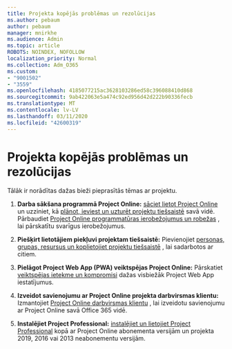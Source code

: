 ```yaml
---
title: Projekta kopējās problēmas un rezolūcijas
ms.author: pebaum
author: pebaum
manager: mnirkhe
ms.audience: Admin
ms.topic: article
ROBOTS: NOINDEX, NOFOLLOW
localization_priority: Normal
ms.collection: Adm_O365
ms.custom:
- "9001502"
- "3559"
ms.openlocfilehash: 4185077215ac3628103286ed58c396088410d868
ms.sourcegitcommit: 9ab422063e5a474c92ed956d42d222b90336fecb
ms.translationtype: MT
ms.contentlocale: lv-LV
ms.lasthandoff: 03/11/2020
ms.locfileid: "42600319"
---
```

# <a name="project-common-issues-and-resolutions"></a>Projekta kopējās problēmas un rezolūcijas

Tālāk ir norādītas dažas bieži pieprasītās tēmas ar projektu.

1. **Darba sākšana programmā Project Online:**  [sāciet lietot Project Online](https://docs.microsoft.com/ProjectOnline/get-started-with-project-online) un uzziniet, kā [plānot, ieviest un uzturēt projektu tiešsaistē](https://docs.microsoft.com/projectonline/project-online) savā vidē. Pārbaudiet [Project Online programmatūras ierobežojumus un robežas](https://docs.microsoft.com/ProjectOnline/project-online-software-boundaries-and-limits) , lai pārskatītu svarīgus ierobežojumus.

2. **Piešķirt lietotājiem piekļuvi projektam tiešsaistē:** Pievienojiet [personas, grupas, resursus un koplietojiet projektu tiešsaistē](https://docs.microsoft.com/projectonline/step-2-add-people-to-project-online) , lai sadarbotos ar citiem. 

3. **Pielāgot Project Web App (PWA) veiktspējas Project Online:** Pārskatiet [veiktspējas ietekme un kompromisi](https://docs.microsoft.com/projectonline/tune-project-online-performance) dažas visbiežāk Project Web App iestatījumus.

4. **Izveidot savienojumu ar Project Online projekta darbvirsmas klientu:** Izmantojiet [Project Online darbvirsmas klientu](https://docs.microsoft.com/projectonline/connect-to-project-online-with-the-project-online-desktop-client) , lai izveidotu savienojumu ar Project Online savā Office 365 vidē. 

5. **Instalējiet Project Professional:** [instalējiet un lietojiet Project Professional](https://support.office.com/en-us/article/install-project-7059249b-d9fe-4d61-ab96-5c5bf435f281?ui=en-US&rs=en-US&ad=US) kopā ar Project Online abonementa versijām un projekta 2019, 2016 vai 2013 neabonementu versijām.

